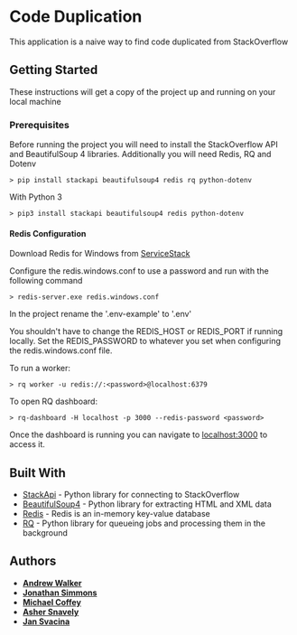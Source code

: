# Code Duplication

This application is a naive way to find code duplicated from StackOverflow

## Getting Started

These instructions will get a copy of the project up and running on your local machine

### Prerequisites

Before running the project you will need to install the StackOverflow API and BeautifulSoup 4 libraries. Additionally you will need Redis, RQ and Dotenv

```
> pip install stackapi beautifulsoup4 redis rq python-dotenv
```

With Python 3

```
> pip3 install stackapi beautifulsoup4 redis python-dotenv
```

#### Redis Configuration

Download Redis for Windows from [ServiceStack](https://github.com/ServiceStack/redis-windows)

Configure the redis.windows.conf to use a password and run with the following command

```
> redis-server.exe redis.windows.conf
```

In the project rename the '.env-example' to '.env'

You shouldn't have to change the REDIS_HOST or REDIS_PORT if running locally. Set the REDIS_PASSWORD to whatever you set when configuring the redis.windows.conf file.

To run a worker:
```
> rq worker -u redis://:<password>@localhost:6379
```

To open RQ dashboard:
```
> rq-dashboard -H localhost -p 3000 --redis-password <password>
```
Once the dashboard is running you can navigate to [localhost:3000](http://localhost:3000) to access it.

## Built With

* [StackApi](https://stackapi.readthedocs.io/en/latest/) - Python library for connecting to StackOverflow
* [BeautifulSoup4](https://pypi.org/project/beautifulsoup4/) - Python library for extracting HTML and XML data
* [Redis](https://redis.io/) - Redis is an in-memory key-value database
* [RQ](https://python-rq.org/) - Python library for queueing jobs and processing them in the background

## Authors

* [**Andrew Walker**](https://github.com/walker76)
* [**Jonathan Simmons**](https://github.com/johnsimmons2)
* [**Michael Coffey**](https://github.com/CoffeyBean60)
* [**Asher Snavely**](https://github.com/ashersnavely)
* [**Jan Svacina**](https://github.com/svacina)
